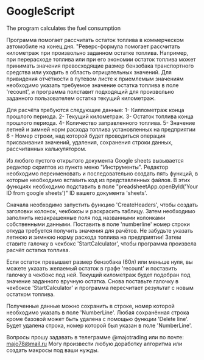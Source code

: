 # GoogleScript
The program calculates the fuel consumption

Программа помогает рассчитать остаток топлива в коммерческом автомобиле на конец дня.
"Реверс-формула помогает рассчитать километраж при произвольно заданном остатке топлива.
Например, при перерасходе топлива или при его экономии остаток топлива может принимать
значения превосходящие размер бензобака транспортного средства или уходить в область 
отрицательных значений. Для привидения отчётности в путевом листе к приемлемым значениям
необходимо указать требуемое значение остатка топлива в поле 'recount', и программа
полставит подходящий для произвольно заданного пользователем остатка текущий километраж.

Для расчёта требуются следующие данные:
1- Киллометраж конца прошлого периода.
2- Текущий километраж.
3- Остаток топлива конца прошлого периода.
4- Количество заправленного топлива.
5- Значение летней и зимней норм расхода топлива установленных на предприятии
6 - Номер строки, над которой будет проводиться операция присваивания значений,
удаления, сохранения строки данных, рассчитанных калькулятором.

Из любого пустого открытого документа Google sheets вызывается редактор скриптов из 
пункта меню "Инструменты". Редактор необходимо переименовать и последовательно создать
пять функций, в которые необходимо вставить код из представленных файлов. В этих функциях
необходимо подставить в поле "preadsheetApp.openById('Your ID from google sheets')" ID
вашего документа 'sheets'.

Сначала необходимо запустить функцию 'CreateHeaders', чтобы создать заголовки колонок,
чекбоксы и раскрасить таблицу. Затем необходимо заполнить незакрашенные поля под 
названными колонками собственными данными. Поставить в поле 'numberline' номер
строки откуда требуется получить значения для рачётов. Не забудьте указать
летнюю и зимнюю норму расхода топлива на предприятии! Затем ставите галочку в 
чекбокс 'StartCalculator', чтобы программа произвела расчёт остатка топлива.

Если остаток превышает размер бензобака (60л) или меньше нуля, вы можете указать
желаемый остаток в графе 'recount' и поставить галочку в чекбокс под ней. 
Текущий километраж будет подобран под значение заданного вручную остатка.
Снова поставьте галочку в чекбоксе 'StartCalculator' и программа пересчитает результат
с новым остатком топлива.

Полученные данные можно сохранить в строке, номер которой необходимо указать в поле
'NumberLine'. Любая сохранённая строка кроме базовой может быть удалена с помощью
функции 'Delete line'. Будет удалена строка, номер которой был указан в поле 'NumberLine'.

Вопросы прошу задавать в телеграмме @majotrading или по почте: majo78@mail.ru
Могу произвести любую доработку алгоритма или создать макросы под ваши нужды.

